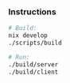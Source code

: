 ### Instructions

```sh
# Build:
nix develop
./scripts/build

# Run:
./build/server
./build/client
```

